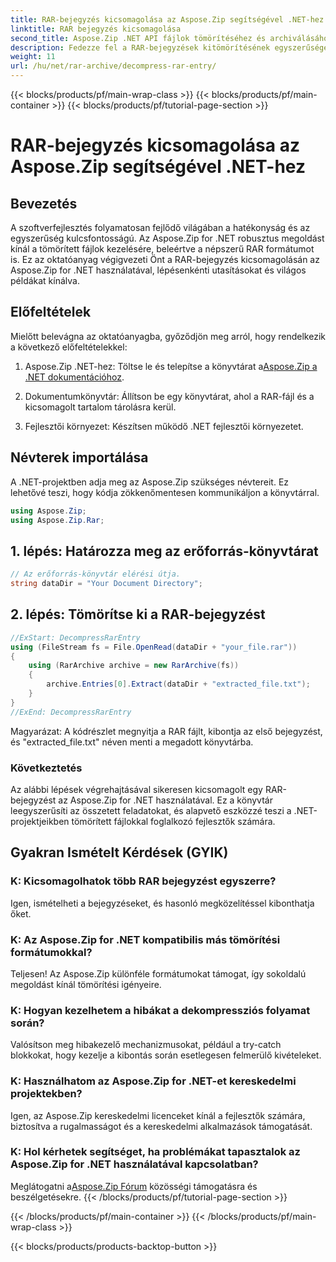 ```yaml
---
title: RAR-bejegyzés kicsomagolása az Aspose.Zip segítségével .NET-hez
linktitle: RAR bejegyzés kicsomagolása
second_title: Aspose.Zip .NET API fájlok tömörítéséhez és archiválásához
description: Fedezze fel a RAR-bejegyzések kitömörítésének egyszerűségét a .NET-ben az Aspose.Zip segítségével. Ezzel a hatékony könyvtárral könnyedén kezelheti a tömörített fájlokat.
weight: 11
url: /hu/net/rar-archive/decompress-rar-entry/
---
```


{{< blocks/products/pf/main-wrap-class >}}
{{< blocks/products/pf/main-container >}}
{{< blocks/products/pf/tutorial-page-section >}}

# RAR-bejegyzés kicsomagolása az Aspose.Zip segítségével .NET-hez


## Bevezetés

A szoftverfejlesztés folyamatosan fejlődő világában a hatékonyság és az egyszerűség kulcsfontosságú. Az Aspose.Zip for .NET robusztus megoldást kínál a tömörített fájlok kezelésére, beleértve a népszerű RAR formátumot is. Ez az oktatóanyag végigvezeti Önt a RAR-bejegyzés kicsomagolásán az Aspose.Zip for .NET használatával, lépésenkénti utasításokat és világos példákat kínálva.

## Előfeltételek

Mielőtt belevágna az oktatóanyagba, győződjön meg arról, hogy rendelkezik a következő előfeltételekkel:

1.  Aspose.Zip .NET-hez: Töltse le és telepítse a könyvtárat a[Aspose.Zip a .NET dokumentációhoz](https://reference.aspose.com/zip/net/).

2. Dokumentumkönyvtár: Állítson be egy könyvtárat, ahol a RAR-fájl és a kicsomagolt tartalom tárolásra kerül.

3. Fejlesztői környezet: Készítsen működő .NET fejlesztői környezetet.

## Névterek importálása

A .NET-projektben adja meg az Aspose.Zip szükséges névtereit. Ez lehetővé teszi, hogy kódja zökkenőmentesen kommunikáljon a könyvtárral.

```csharp
using Aspose.Zip;
using Aspose.Zip.Rar;
```

## 1. lépés: Határozza meg az erőforrás-könyvtárat

```csharp
// Az erőforrás-könyvtár elérési útja.
string dataDir = "Your Document Directory";
```

## 2. lépés: Tömörítse ki a RAR-bejegyzést

```csharp
//ExStart: DecompressRarEntry
using (FileStream fs = File.OpenRead(dataDir + "your_file.rar"))
{
    using (RarArchive archive = new RarArchive(fs))
    {
        archive.Entries[0].Extract(dataDir + "extracted_file.txt");
    }
}
//ExEnd: DecompressRarEntry
```

Magyarázat: A kódrészlet megnyitja a RAR fájlt, kibontja az első bejegyzést, és "extracted_file.txt" néven menti a megadott könyvtárba.

### Következtetés

Az alábbi lépések végrehajtásával sikeresen kicsomagolt egy RAR-bejegyzést az Aspose.Zip for .NET használatával. Ez a könyvtár leegyszerűsíti az összetett feladatokat, és alapvető eszközzé teszi a .NET-projektjeikben tömörített fájlokkal foglalkozó fejlesztők számára.

## Gyakran Ismételt Kérdések (GYIK)

### K: Kicsomagolhatok több RAR bejegyzést egyszerre?
Igen, ismételheti a bejegyzéseket, és hasonló megközelítéssel kibonthatja őket.

### K: Az Aspose.Zip for .NET kompatibilis más tömörítési formátumokkal?
Teljesen! Az Aspose.Zip különféle formátumokat támogat, így sokoldalú megoldást kínál tömörítési igényeire.

### K: Hogyan kezelhetem a hibákat a dekompressziós folyamat során?
Valósítson meg hibakezelő mechanizmusokat, például a try-catch blokkokat, hogy kezelje a kibontás során esetlegesen felmerülő kivételeket.

### K: Használhatom az Aspose.Zip for .NET-et kereskedelmi projektekben?
Igen, az Aspose.Zip kereskedelmi licenceket kínál a fejlesztők számára, biztosítva a rugalmasságot és a kereskedelmi alkalmazások támogatását.

### K: Hol kérhetek segítséget, ha problémákat tapasztalok az Aspose.Zip for .NET használatával kapcsolatban?
 Meglátogatni a[Aspose.Zip Fórum](https://forum.aspose.com/c/zip/37) közösségi támogatásra és beszélgetésekre.
{{< /blocks/products/pf/tutorial-page-section >}}

{{< /blocks/products/pf/main-container >}}
{{< /blocks/products/pf/main-wrap-class >}}

{{< blocks/products/products-backtop-button >}}
